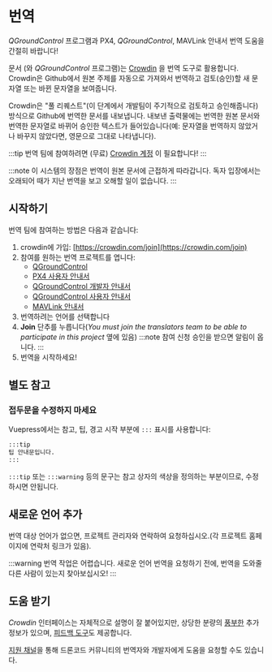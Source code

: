 # 번역

*QGroundControl* 프로그램과 PX4, *QGroundControl*, MAVLink 안내서 번역 도움을 간절히 바랍니다!

문서 (와 *QGroundControl* 프로그램)는 [Crowdin](https://crowdin.com) 을 번역 도구로 활용합니다. Crowdin은 Github에서 원본 주제를 자동으로 가져와서 번역하고 검토(승인)할 새 문자열 또는 바뀐 문자열을 보여줍니다.

Crowdin은 "풀 리퀘스트"(이 단계에서 개발팀이 주기적으로 검토하고 승인해줍니다) 방식으로 Github에 번역한 문서를 내보냅니다. 내보낸 출력물에는 번역한 원본 문서와 번역한 문자열로 바뀌어 승인한 텍스트가 들어있습니다(예: 문자열을 번역하지 않았거나 바꾸지 않았다면, 영문으로 그대로 나타냅니다).

:::tip
번역 팀에 참여하려면 (무료) [Crowdin 계정](https://crowdin.com/join) 이 필요합니다!
:::

:::note
이 시스템의 장점은 번역이 원본 문서에 근접하게 따라갑니다. 독자 입장에서는 오래되어 때가 지난 번역을 보고 오해할 일이 없습니다.
:::


## 시작하기

번역 팀에 참여하는 방법은 다음과 같습니다:
1. crowdin에 가입: [https://crowdin.com/join](https://crowdin.com/join)
1. 참여를 원하는 번역 프로젝트를 엽니다:
   - [QGroundControl](https://crowdin.com/project/qgroundcontrol)
   - [PX4 사용자 안내서](https://crowdin.com/project/px4-user-guide)
   - [QGroundControl 개발자 안내서](https://crowdin.com/project/qgroundcontrol-developer-guide)
   - [QGroundControl 사용자 안내서](https://crowdin.com/project/qgroundcontrol-user-guide)
   - [MAVLink 안내서](https://crowdin.com/project/mavlink)
1. 번역하려는 언어를 선택합니다
1. **Join** 단추를 누릅니다(*You must join the translators team to be able to participate in this project* 옆에 있음) :::note 참여 신청 승인을 받으면 알림이 옵니다.
:::
1. 번역을 시작하세요!

## 별도 참고

### 접두문을 수정하지 마세요

Vuepress에서는 참고, 팁, 경고 시작 부분에 `:::` 표시를 사용합니다:
```html
:::tip
팁 안내문입니다.
:::
```
`:::tip` 또는 `:::warning` 등의 문구는 참고 상자의 색상을 정의하는 부분이므로, 수정하시면 안됩니다.

## 새로운 언어 추가

번역 대상 언어가 없으면, 프로젝트 관리자와 연락하여 요청하십시오.(각 프로젝트 홈페이지에 연락처 링크가 있음).

:::warning
번역 작업은 어렵습니다. 새로운 언어 번역을 요청하기 전에, 번역을 도와줄 다른 사람이 있는지 찾아보십시오!
:::


## 도움 받기

*Crowdin* 인터페이스는 자체적으로 설명이 잘 붙어있지만, 상당한 분량의 [풍부한](https://support.crowdin.com/) 추가 정보가 있으며, [피드백 도구](https://crowdin.uservoice.com/forums/31787-collaborative-translation-tool)도 제공합니다.

[지원 채널](../contribute/support.md)을 통해 드론코드 커뮤니티의 번역자와 개발자에게 도움을 요청할 수도 있습니다.
